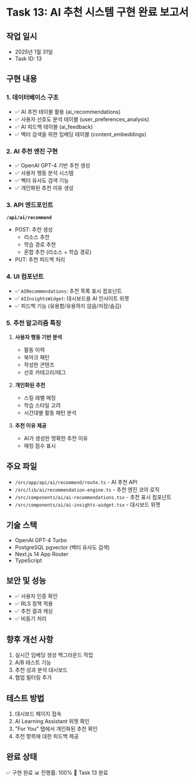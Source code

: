 # Task 13: AI 추천 시스템 구현 완료 보고서

## 작업 일시
- 2025년 1월 31일
- Task ID: 13

## 구현 내용

### 1. 데이터베이스 구조
- ✅ AI 추천 테이블 활용 (ai_recommendations)
- ✅ 사용자 선호도 분석 테이블 (user_preferences_analysis)
- ✅ AI 피드백 테이블 (ai_feedback)
- ✅ 벡터 검색을 위한 임베딩 테이블 (content_embeddings)

### 2. AI 추천 엔진 구현
- ✅ OpenAI GPT-4 기반 추천 생성
- ✅ 사용자 행동 분석 시스템
- ✅ 벡터 유사도 검색 기능
- ✅ 개인화된 추천 이유 생성

### 3. API 엔드포인트
**`/api/ai/recommend`**
- POST: 추천 생성
  - 리소스 추천
  - 학습 경로 추천
  - 혼합 추천 (리소스 + 학습 경로)
- PUT: 추천 피드백 처리

### 4. UI 컴포넌트
- ✅ `AIRecommendations`: 추천 목록 표시 컴포넌트
- ✅ `AIInsightsWidget`: 대시보드용 AI 인사이트 위젯
- ✅ 피드백 기능 (유용함/유용하지 않음/저장/숨김)

### 5. 추천 알고리즘 특징
1. **사용자 행동 기반 분석**
   - 활동 이력
   - 북마크 패턴
   - 작성한 콘텐츠
   - 선호 카테고리/태그

2. **개인화된 추천**
   - 스킬 레벨 매칭
   - 학습 스타일 고려
   - 시간대별 활동 패턴 분석

3. **추천 이유 제공**
   - AI가 생성한 명확한 추천 이유
   - 매칭 점수 표시

## 주요 파일
- `/src/app/api/ai/recommend/route.ts` - AI 추천 API
- `/src/lib/ai/recommendation-engine.ts` - 추천 엔진 코어 로직
- `/src/components/ai/ai-recommendations.tsx` - 추천 표시 컴포넌트
- `/src/components/ai/ai-insights-widget.tsx` - 대시보드 위젯

## 기술 스택
- OpenAI GPT-4 Turbo
- PostgreSQL pgvector (벡터 유사도 검색)
- Next.js 14 App Router
- TypeScript

## 보안 및 성능
- ✅ 사용자 인증 확인
- ✅ RLS 정책 적용
- ✅ 추천 결과 캐싱
- ✅ 비동기 처리

## 향후 개선 사항
1. 실시간 임베딩 생성 백그라운드 작업
2. A/B 테스트 기능
3. 추천 성과 분석 대시보드
4. 협업 필터링 추가

## 테스트 방법
1. 대시보드 페이지 접속
2. AI Learning Assistant 위젯 확인
3. "For You" 탭에서 개인화된 추천 확인
4. 추천 항목에 대한 피드백 제공

## 완료 상태
✅ 구현 완료
📊 진행률: 100%
🎯 Task 13 완료
